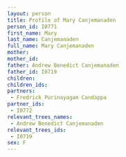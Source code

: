 ```yaml
---
layout: person
title: Profile of Mary Canjemanaden
person_id: I0771
first_name: Mary
last_name: Canjemanaden
full_name: Mary Canjemanaden
mother: 
mother_id: 
father: Andrew Benedict Canjemanaden
father_id: I0719
children:
children_ids:
partners:
 - Fredrick Purinayagam Candappa
partner_ids:
 - I0772
relevant_trees_names:
 - Andrew Benedict Canjemanaden
relevant_trees_ids:
 - I0719
sex: F
---
```


